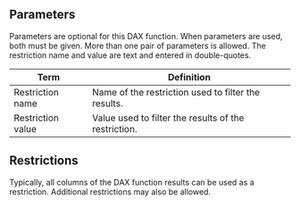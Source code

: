 ## Parameters

Parameters are optional for this DAX function. When parameters are used, both must be given. More than one pair of parameters is allowed. The restriction name and value are text and entered in double-quotes.

| Term | Definition |
|---|---|
| Restriction name | Name of the restriction used to filter the results. |
| Restriction value | Value used to filter the results of the restriction. |

## Restrictions

Typically, all columns of the DAX function results can be used as a restriction. Additional restrictions may also be allowed.
